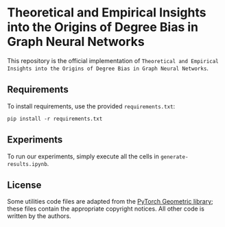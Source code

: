 # Theoretical and Empirical Insights into the Origins of Degree Bias in Graph Neural Networks

This repository is the official implementation of `Theoretical and Empirical Insights into the Origins of Degree Bias in Graph Neural Networks`.

## Requirements

To install requirements, use the provided `requirements.txt`:

```setup
pip install -r requirements.txt
```

## Experiments

To run our experiments, simply execute all the cells in `generate-results.ipynb`.

## License

Some utilities code files are adapted from the [PyTorch Geometric library](https://github.com/pyg-team/pytorch_geometric); these files contain the appropriate copyright notices. All other code is written by the authors.
